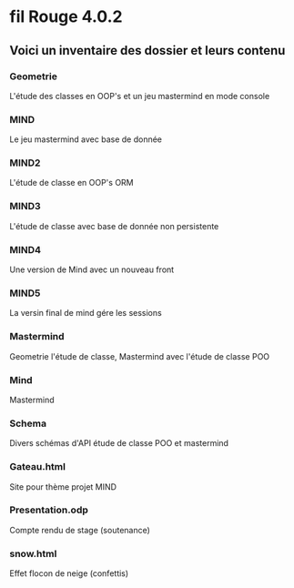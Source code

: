 # fil Rouge 4.0.2

## Voici un inventaire des dossier et leurs contenu

### Geometrie
L'étude des classes en OOP's et un jeu mastermind en mode console
### MIND
Le jeu mastermind avec base de donnée
### MIND2
L'étude de classe en OOP's ORM
### MIND3
L'étude de classe avec base de donnée non persistente
### MIND4
Une version de Mind avec un nouveau front
### MIND5
La versin final de mind gére les sessions
### Mastermind
Geometrie l'étude de classe, Mastermind avec l'étude de classe POO
### Mind
Mastermind
### Schema
Divers schémas d'API étude de classe POO et mastermind
### Gateau.html
Site pour thème projet MIND
### Presentation.odp
Compte rendu de stage (soutenance)
### snow.html
Effet flocon de neige (confettis)